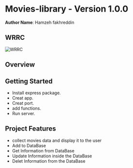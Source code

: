 # Movies-library -  Version 1.0.0

**Author Name**: Hamzeh fakhreddin

## WRRC
![WRRC](https://bytesofgigabytes.com/IMAGES/Networking/HTTPcommuncation/http%20communication.png)

## Overview

## Getting Started
* Install express package.
* Creat  app.
* Creat port. 
* add functions.
*  Run server.

## Project Features
* collect movies  data and display it to the user
* Add to DataBase
* Get Information from DataBase
* Update Information inside the DataBase
* Delet Information from the DataBase